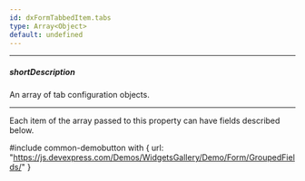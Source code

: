 ```yaml
---
id: dxFormTabbedItem.tabs
type: Array<Object>
default: undefined
---
```

---
##### shortDescription
An array of tab configuration objects.

---
Each item of the array passed to this property can have fields described below.

#include common-demobutton with {
    url: "https://js.devexpress.com/Demos/WidgetsGallery/Demo/Form/GroupedFields/"
}